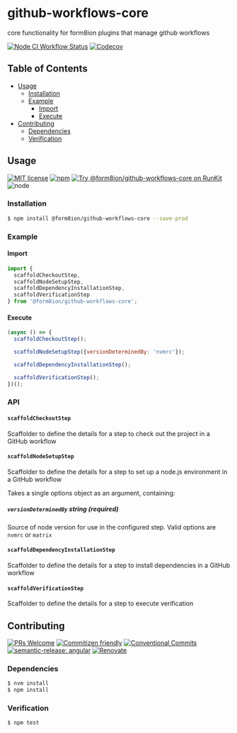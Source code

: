 # github-workflows-core

core functionality for form8ion plugins that manage github workflows

<!--status-badges start -->

[![Node CI Workflow Status][github-actions-ci-badge]][github-actions-ci-link]
[![Codecov][coverage-badge]][coverage-link]

<!--status-badges end -->

## Table of Contents

* [Usage](#usage)
  * [Installation](#installation)
  * [Example](#example)
    * [Import](#import)
    * [Execute](#execute)
* [Contributing](#contributing)
  * [Dependencies](#dependencies)
  * [Verification](#verification)

## Usage

<!--consumer-badges start -->

[![MIT license][license-badge]][license-link]
[![npm][npm-badge]][npm-link]
[![Try @form8ion/github-workflows-core on RunKit][runkit-badge]][runkit-link]
![node][node-badge]

<!--consumer-badges end -->

### Installation

```sh
$ npm install @form8ion/github-workflows-core --save-prod
```

### Example

#### Import

```javascript
import {
  scaffoldCheckoutStep,
  scaffoldNodeSetupStep,
  scaffoldDependencyInstallationStep,
  scaffoldVerificationStep
} from '@form8ion/github-workflows-core';
```

#### Execute

```javascript
(async () => {
  scaffoldCheckoutStep();

  scaffoldNodeSetupStep({versionDeterminedBy: 'nvmrc'});

  scaffoldDependencyInstallationStep();

  scaffoldVerificationStep();
})();
```

### API

#### `scaffoldCheckoutStep`

Scaffolder to define the details for a step to check out the project in a
GitHub workflow

#### `scaffoldNodeSetupStep`

Scaffolder to define the details for a step to set up a node.js environment in
a GitHub workflow

Takes a single options object as an argument, containing:

##### `versionDeterminedBy` __string__ (_required_)

Source of node version for use in the configured step. Valid options are `nvmrc`
or `matrix`

#### `scaffoldDependencyInstallationStep`

Scaffolder to define the details for a step to install dependencies in a GitHub
workflow

#### `scaffoldVerificationStep`

Scaffolder to define the details for a step to execute verification

## Contributing

<!--contribution-badges start -->

[![PRs Welcome][PRs-badge]][PRs-link]
[![Commitizen friendly][commitizen-badge]][commitizen-link]
[![Conventional Commits][commit-convention-badge]][commit-convention-link]
[![semantic-release: angular][semantic-release-badge]][semantic-release-link]
[![Renovate][renovate-badge]][renovate-link]

<!--contribution-badges end -->

### Dependencies

```sh
$ nvm install
$ npm install
```

### Verification

```sh
$ npm test
```

[PRs-link]: http://makeapullrequest.com

[PRs-badge]: https://img.shields.io/badge/PRs-welcome-brightgreen.svg

[commitizen-link]: http://commitizen.github.io/cz-cli/

[commitizen-badge]: https://img.shields.io/badge/commitizen-friendly-brightgreen.svg

[commit-convention-link]: https://conventionalcommits.org

[commit-convention-badge]: https://img.shields.io/badge/Conventional%20Commits-1.0.0-yellow.svg

[semantic-release-link]: https://github.com/semantic-release/semantic-release

[semantic-release-badge]: https://img.shields.io/badge/semantic--release-angular-e10079?logo=semantic-release

[renovate-link]: https://renovatebot.com

[renovate-badge]: https://img.shields.io/badge/renovate-enabled-brightgreen.svg?logo=renovatebot

[github-actions-ci-link]: https://github.com/form8ion/github-workflows-core/actions?query=workflow%3A%22Node.js+CI%22+branch%3Amaster

[github-actions-ci-badge]: https://github.com/form8ion/github-workflows-core/workflows/Node.js%20CI/badge.svg

[coverage-link]: https://codecov.io/github/form8ion/github-workflows-core

[coverage-badge]: https://img.shields.io/codecov/c/github/form8ion/github-workflows-core?logo=codecov

[license-link]: LICENSE

[license-badge]: https://img.shields.io/github/license/form8ion/github-workflows-core.svg

[npm-link]: https://www.npmjs.com/package/@form8ion/github-workflows-core

[npm-badge]: https://img.shields.io/npm/v/@form8ion/github-workflows-core?logo=npm

[runkit-link]: https://npm.runkit.com/@form8ion/github-workflows-core

[runkit-badge]: https://badge.runkitcdn.com/@form8ion/github-workflows-core.svg

[node-badge]: https://img.shields.io/node/v/@form8ion/github-workflows-core?logo=node.js
